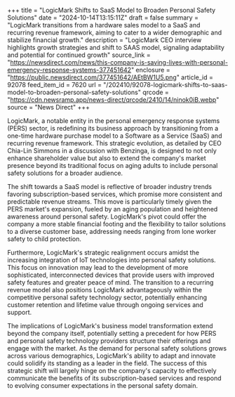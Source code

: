 +++
title = "LogicMark Shifts to SaaS Model to Broaden Personal Safety Solutions"
date = "2024-10-14T13:15:11Z"
draft = false
summary = "LogicMark transitions from a hardware sales model to a SaaS and recurring revenue framework, aiming to cater to a wider demographic and stabilize financial growth."
description = "LogicMark CEO interview highlights growth strategies and shift to SAAS model, signaling adaptability and potential for continued growth"
source_link = "https://newsdirect.com/news/this-company-is-saving-lives-with-personal-emergency-response-systems-377451642"
enclosure = "https://public.newsdirect.com/377451642/AEtBW1U5.png"
article_id = 92078
feed_item_id = 7620
url = "/202410/92078-logicmark-shifts-to-saas-model-to-broaden-personal-safety-solutions"
qrcode = "https://cdn.newsramp.app/news-direct/qrcode/2410/14/ninok0iB.webp"
source = "News Direct"
+++

<p>LogicMark, a notable entity in the personal emergency response systems (PERS) sector, is redefining its business approach by transitioning from a one-time hardware purchase model to a Software as a Service (SaaS) and recurring revenue framework. This strategic evolution, as detailed by CEO Chia-Lin Simmons in a discussion with Benzinga, is designed to not only enhance shareholder value but also to extend the company's market presence beyond its traditional focus on aging adults to include personal safety solutions for a broader audience.</p><p>The shift towards a SaaS model is reflective of broader industry trends favoring subscription-based services, which promise more consistent and predictable revenue streams. This move is particularly timely given the PERS market's expansion, fueled by an aging population and heightened awareness around personal safety. LogicMark's pivot could offer the company a more stable financial footing and the flexibility to tailor solutions to a diverse customer base, addressing needs ranging from lone worker safety to child protection.</p><p>Furthermore, LogicMark's strategic realignment occurs amidst the increasing integration of IoT technologies into personal safety solutions. This focus on innovation may lead to the development of more sophisticated, interconnected devices that provide users with improved safety features and greater peace of mind. The transition to a recurring revenue model also positions LogicMark advantageously within the competitive personal safety technology sector, potentially enhancing customer retention and lifetime value through ongoing services and support.</p><p>The implications of LogicMark's business model transformation extend beyond the company itself, potentially setting a precedent for how PERS and personal safety technology providers structure their offerings and engage with the market. As the demand for personal safety solutions grows across various demographics, LogicMark's ability to adapt and innovate could solidify its standing as a leader in the field. The success of this strategic shift will largely hinge on the company's capacity to effectively communicate the benefits of its subscription-based services and respond to evolving consumer expectations in the personal safety domain.</p>